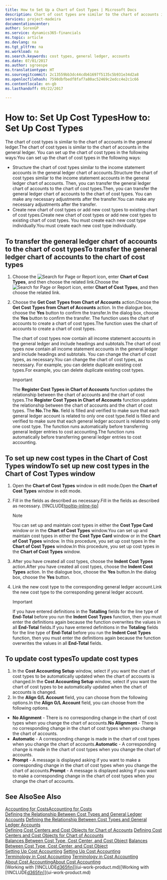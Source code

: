 ```yaml
---
title: How to Set Up a Chart of Cost Types | Microsoft Docs
description: Chart of cost types are similar to the chart of accounts in the general ledger.
services: project-madeira
documentationcenter: 
author: SorenGP
ms.service: dynamics365-financials
ms.topic: article
ms.devlang: na
ms.tgt_pltfrm: na
ms.workload: na
ms.search.keywords: cost types, general ledger, accounts
ms.date: 07/01/2017
ms.author: sgroespe
ms.translationtype: HT
ms.sourcegitcommit: 2c13559bb3dc44cdb61697f5135c5b931e34d2a8
ms.openlocfilehash: 7598dbfbedf8faf7a80ac52469c2edcc4e2c1c66
ms.contentlocale: en-gb
ms.lasthandoff: 09/22/2017

---
```

# <a name="how-to-set-up-cost-types"></a><span data-ttu-id="cf6f7-103">How to: Set Up Cost Types</span><span class="sxs-lookup"><span data-stu-id="cf6f7-103">How to: Set Up Cost Types</span></span>
<span data-ttu-id="cf6f7-104">The chart of cost types is similar to the chart of accounts in the general ledger.</span><span class="sxs-lookup"><span data-stu-id="cf6f7-104">The chart of cost types is similar to the chart of accounts in the general ledger.</span></span> <span data-ttu-id="cf6f7-105">You can set up the chart of cost types in the following ways:</span><span class="sxs-lookup"><span data-stu-id="cf6f7-105">You can set up the chart of cost types in the following ways:</span></span>  

-   <span data-ttu-id="cf6f7-106">Structure the chart of cost types similar to the income statement accounts in the general ledger chart of accounts.</span><span class="sxs-lookup"><span data-stu-id="cf6f7-106">Structure the chart of cost types similar to the income statement accounts in the general ledger chart of accounts.</span></span> <span data-ttu-id="cf6f7-107">Then, you can transfer the general ledger chart of accounts to the chart of cost types.</span><span class="sxs-lookup"><span data-stu-id="cf6f7-107">Then, you can transfer the general ledger chart of accounts to the chart of cost types.</span></span> <span data-ttu-id="cf6f7-108">You can make any necessary adjustments after the transfer.</span><span class="sxs-lookup"><span data-stu-id="cf6f7-108">You can make any necessary adjustments after the transfer.</span></span>  
-   <span data-ttu-id="cf6f7-109">Create new chart of cost types or add new cost types to existing chart of cost types.</span><span class="sxs-lookup"><span data-stu-id="cf6f7-109">Create new chart of cost types or add new cost types to existing chart of cost types.</span></span> <span data-ttu-id="cf6f7-110">You must create each new cost type individually.</span><span class="sxs-lookup"><span data-stu-id="cf6f7-110">You must create each new cost type individually.</span></span>  

## <a name="to-transfer-the-general-ledger-chart-of-accounts-to-the-chart-of-cost-types"></a><span data-ttu-id="cf6f7-111">To transfer the general ledger chart of accounts to the chart of cost types</span><span class="sxs-lookup"><span data-stu-id="cf6f7-111">To transfer the general ledger chart of accounts to the chart of cost types</span></span>  
1.  <span data-ttu-id="cf6f7-112">Choose the ![Search for Page or Report](media/ui-search/search_small.png "Search for Page or Report icon") icon, enter **Chart of Cost Types**, and then choose the related link.</span><span class="sxs-lookup"><span data-stu-id="cf6f7-112">Choose the ![Search for Page or Report](media/ui-search/search_small.png "Search for Page or Report icon") icon, enter **Chart of Cost Types**, and then choose the related link.</span></span>  
2.  <span data-ttu-id="cf6f7-113">Choose the **Get Cost Types from Chart of Accounts** action.</span><span class="sxs-lookup"><span data-stu-id="cf6f7-113">Choose the **Get Cost Types from Chart of Accounts** action.</span></span> <span data-ttu-id="cf6f7-114">In the dialogue box, choose the **Yes** button to confirm the transfer.</span><span class="sxs-lookup"><span data-stu-id="cf6f7-114">In the dialog box, choose the **Yes** button to confirm the transfer.</span></span> <span data-ttu-id="cf6f7-115">The function uses the chart of accounts to create a chart of cost types.</span><span class="sxs-lookup"><span data-stu-id="cf6f7-115">The function uses the chart of accounts to create a chart of cost types.</span></span>  

    <span data-ttu-id="cf6f7-116">The chart of cost types now contain all income statement accounts in the general ledger and include headings and subtotals.</span><span class="sxs-lookup"><span data-stu-id="cf6f7-116">The chart of cost types now contain all income statement accounts in the general ledger and include headings and subtotals.</span></span> <span data-ttu-id="cf6f7-117">You can change the chart of cost types, as necessary.</span><span class="sxs-lookup"><span data-stu-id="cf6f7-117">You can change the chart of cost types, as necessary.</span></span> <span data-ttu-id="cf6f7-118">For example, you can delete duplicate existing cost types.</span><span class="sxs-lookup"><span data-stu-id="cf6f7-118">For example, you can delete duplicate existing cost types.</span></span>  

    > [!IMPORTANT]  
    >  <span data-ttu-id="cf6f7-119">The **Register Cost Types in Chart of Accounts** function updates the relationship between the chart of accounts and the chart of cost types.</span><span class="sxs-lookup"><span data-stu-id="cf6f7-119">The **Register Cost Types in Chart of Accounts** function updates the relationship between the chart of accounts and the chart of cost types.</span></span> <span data-ttu-id="cf6f7-120">The **No.**</span><span class="sxs-lookup"><span data-stu-id="cf6f7-120">The **No.**</span></span> <span data-ttu-id="cf6f7-121">field is filled and verified to make sure that each general ledger account is related to only one cost type.</span><span class="sxs-lookup"><span data-stu-id="cf6f7-121">field is filled and verified to make sure that each general ledger account is related to only one cost type.</span></span> <span data-ttu-id="cf6f7-122">The function runs automatically before transferring general ledger entries to cost accounting.</span><span class="sxs-lookup"><span data-stu-id="cf6f7-122">The function runs automatically before transferring general ledger entries to cost accounting.</span></span>  

## <a name="to-set-up-new-cost-types-in-the-chart-of-cost-types-window"></a><span data-ttu-id="cf6f7-123">To set up new cost types in the Chart of Cost Types window</span><span class="sxs-lookup"><span data-stu-id="cf6f7-123">To set up new cost types in the Chart of Cost Types window</span></span>  
1.  <span data-ttu-id="cf6f7-124">Open the **Chart of Cost Types** window in edit mode.</span><span class="sxs-lookup"><span data-stu-id="cf6f7-124">Open the **Chart of Cost Types** window in edit mode.</span></span>  
2.  <span data-ttu-id="cf6f7-125">Fill in the fields as described as necessary.</span><span class="sxs-lookup"><span data-stu-id="cf6f7-125">Fill in the fields as described as necessary.</span></span> [!INCLUDE[tooltip-inline-tip](includes/tooltip-inline-tip_md.md)]

    > [!NOTE]  
    >  <span data-ttu-id="cf6f7-126">You can set up and maintain cost types in either the **Cost Type Card** window or in the **Chart of Cost Types** window.</span><span class="sxs-lookup"><span data-stu-id="cf6f7-126">You can set up and maintain cost types in either the **Cost Type Card** window or in the **Chart of Cost Types** window.</span></span> <span data-ttu-id="cf6f7-127">In this procedure, you set up cost types in the **Chart of Cost Types** window.</span><span class="sxs-lookup"><span data-stu-id="cf6f7-127">In this procedure, you set up cost types in the **Chart of Cost Types** window.</span></span>

3.  <span data-ttu-id="cf6f7-128">After you have created all cost types, choose the **Indent Cost Types** action.</span><span class="sxs-lookup"><span data-stu-id="cf6f7-128">After you have created all cost types, choose the **Indent Cost Types** action.</span></span> <span data-ttu-id="cf6f7-129">In the dialogue box, choose the **Yes** button.</span><span class="sxs-lookup"><span data-stu-id="cf6f7-129">In the dialog box, choose the **Yes** button.</span></span>  
4.  <span data-ttu-id="cf6f7-130">Link the new cost type to the corresponding general ledger account.</span><span class="sxs-lookup"><span data-stu-id="cf6f7-130">Link the new cost type to the corresponding general ledger account.</span></span>  

    > [!IMPORTANT]  
    >  <span data-ttu-id="cf6f7-131">If you have entered definitions in the **Totalling** fields for the line type of **End-Total** before you run the **Indent Cost Types** function, then you must enter the definitions again because the function overwrites the values in all **End-Total** fields.</span><span class="sxs-lookup"><span data-stu-id="cf6f7-131">If you have entered definitions in the **Totaling** fields for the line type of **End-Total** before you run the **Indent Cost Types** function, then you must enter the definitions again because the function overwrites the values in all **End-Total** fields.</span></span>  

## <a name="to-update-cost-types"></a><span data-ttu-id="cf6f7-132">To update cost types</span><span class="sxs-lookup"><span data-stu-id="cf6f7-132">To update cost types</span></span>  
1.  <span data-ttu-id="cf6f7-133">In the **Cost Accounting Setup** window, select if you want the chart of cost types to be automatically updated when the chart of accounts is changed.</span><span class="sxs-lookup"><span data-stu-id="cf6f7-133">In the **Cost Accounting Setup** window, select if you want the chart of cost types to be automatically updated when the chart of accounts is changed.</span></span>  
2.  <span data-ttu-id="cf6f7-134">In the **Align G/L Account** field, you can choose from the following options.</span><span class="sxs-lookup"><span data-stu-id="cf6f7-134">In the **Align G/L Account** field, you can choose from the following options.</span></span>  

- <span data-ttu-id="cf6f7-135">**No Alignment** - There is no corresponding change in the chart of cost types when you change the chart of accounts.</span><span class="sxs-lookup"><span data-stu-id="cf6f7-135">**No Alignment** - There is no corresponding change in the chart of cost types when you change the chart of accounts.</span></span>  
- <span data-ttu-id="cf6f7-136">**Automatic** - A corresponding change is made in the chart of cost types when you change the chart of accounts.</span><span class="sxs-lookup"><span data-stu-id="cf6f7-136">**Automatic** - A corresponding change is made in the chart of cost types when you change the chart of accounts.</span></span>  
- <span data-ttu-id="cf6f7-137">**Prompt** - A message is displayed asking if you want to make a corresponding change in the chart of cost types when you change the chart of accounts.</span><span class="sxs-lookup"><span data-stu-id="cf6f7-137">**Prompt** - A message is displayed asking if you want to make a corresponding change in the chart of cost types when you change the chart of accounts.</span></span>  

## <a name="see-also"></a><span data-ttu-id="cf6f7-138">See Also</span><span class="sxs-lookup"><span data-stu-id="cf6f7-138">See Also</span></span>  
[<span data-ttu-id="cf6f7-139">Accounting for Costs</span><span class="sxs-lookup"><span data-stu-id="cf6f7-139">Accounting for Costs</span></span>](finance-manage-cost-accounting.md)  
<span data-ttu-id="cf6f7-140">[Defining the Relationship Between Cost Types and General Ledger Accounts](finance-defining-the-relationship-between-cost-types-and-general-ledger-accounts.md) </span><span class="sxs-lookup"><span data-stu-id="cf6f7-140">[Defining the Relationship Between Cost Types and General Ledger Accounts](finance-defining-the-relationship-between-cost-types-and-general-ledger-accounts.md) </span></span>  
<span data-ttu-id="cf6f7-141">[Defining Cost Centers and Cost Objects for Chart of Accounts](finance-defining-cost-centers-and-cost-objects-for-chart-of-accounts.md) </span><span class="sxs-lookup"><span data-stu-id="cf6f7-141">[Defining Cost Centers and Cost Objects for Chart of Accounts](finance-defining-cost-centers-and-cost-objects-for-chart-of-accounts.md) </span></span>  
<span data-ttu-id="cf6f7-142">[Balances Between Cost Type, Cost Center, and Cost Object](finance-balances-between-cost-type-cost-center-and-cost-object.md) </span><span class="sxs-lookup"><span data-stu-id="cf6f7-142">[Balances Between Cost Type, Cost Center, and Cost Object](finance-balances-between-cost-type-cost-center-and-cost-object.md) </span></span>  
<span data-ttu-id="cf6f7-143">[Setting Up Cost Accounting](finance-set-up-cost-accounting.md) </span><span class="sxs-lookup"><span data-stu-id="cf6f7-143">[Setting Up Cost Accounting](finance-set-up-cost-accounting.md) </span></span>  
<span data-ttu-id="cf6f7-144">[Terminology in Cost Accounting](finance-terminology-in-cost-accounting.md) </span><span class="sxs-lookup"><span data-stu-id="cf6f7-144">[Terminology in Cost Accounting](finance-terminology-in-cost-accounting.md) </span></span>  
[<span data-ttu-id="cf6f7-145">About Cost Accounting</span><span class="sxs-lookup"><span data-stu-id="cf6f7-145">About Cost Accounting</span></span>](finance-about-cost-accounting.md)  
<span data-ttu-id="cf6f7-146">[Working with [!INCLUDE[d365fin](includes/d365fin_md.md)]](ui-work-product.md)</span><span class="sxs-lookup"><span data-stu-id="cf6f7-146">[Working with [!INCLUDE[d365fin](includes/d365fin_md.md)]](ui-work-product.md)</span></span>

